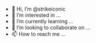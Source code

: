 - 👋 Hi, I’m @strikeiconic
- 👀 I’m interested in ...
- 🌱 I’m currently learning ...
- 💞️ I’m looking to collaborate on ...
- 📫 How to reach me ...

<!---
strikeiconic/strikeiconic is a ✨ special ✨ repository because its `README.md` (this file) appears on your GitHub profile.
You can click the Preview link to take a look at your changes.
--->
